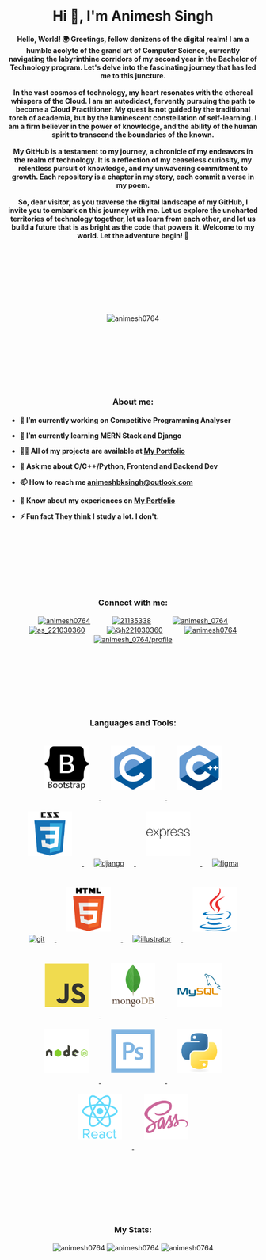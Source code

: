 <!-- **Hey👋🏻**

![Visitor](https://visitor-badge.laobi.icu/badge?page_id=Animesh0764_README.md)

![Overall Stats](https://github-readme-stats.vercel.app/api?username=Animesh0764&count_private=true&show_icons=true&hide=contribs&theme=radical)

![Top Langs](https://github-readme-stats.vercel.app/api/top-langs/?username=Animesh0764&layout=compact)

<a href="mailto:YourEmail@gmail.com">![YourEmail@gmail.com](https://img.shields.io/badge/Gmail-D14836?style=for-the-badge&logo=gmail&logoColor=white)</a><a href="<LinkedInURL>">![LinkedIn](https://img.shields.io/badge/LinkedIn-0077B5?style=for-the-badge&logo=linkedin&logoColor=white)</a> -->



<h1 align="center">Hi 👋, I'm Animesh Singh</h1>
<h4 align="center">Hello, World! 🌍 Greetings, fellow denizens of the digital realm! I am a humble acolyte of the grand art of Computer Science, currently navigating the labyrinthine corridors of my second year in the Bachelor of Technology program. Let's delve into the fascinating journey that has led me to this juncture. <br><br> In the vast cosmos of technology, my heart resonates with the ethereal whispers of the Cloud. I am an autodidact, fervently pursuing the path to become a Cloud Practitioner. My quest is not guided by the traditional torch of academia, but by the luminescent constellation of self-learning. I am a firm believer in the power of knowledge, and the ability of the human spirit to transcend the boundaries of the known. <br><br> My GitHub is a testament to my journey, a chronicle of my endeavors in the realm of technology. It is a reflection of my ceaseless curiosity, my relentless pursuit of knowledge, and my unwavering commitment to growth. Each repository is a chapter in my story, each commit a verse in my poem. <br><br> So, dear visitor, as you traverse the digital landscape of my GitHub, I invite you to embark on this journey with me. Let us explore the uncharted territories of technology together, let us learn from each other, and let us build a future that is as bright as the code that powers it. Welcome to my world. Let the adventure begin! 🚀</h3>

##

<p align="center" style="margin-top: 150px"> <img src="https://komarev.com/ghpvc/?username=animesh0764&label=Profile%20visits&color=blueviolet&style=for-the-badge" height="70" alt="animesh0764" /> </p>

<h3 align="center" style="margin-top: 150px">About me:</h3>


<h4>

- 🔭 I’m currently working on **Competitive Programming Analyser**

- 🌱 I’m currently learning **MERN Stack and Django**

- 👨‍💻 All of my projects are available at [My Portfolio](https://animesh-singh.netlify.app/)

- 💬 Ask me about **C/C++/Python, Frontend and Backend Dev**

- 📫 How to reach me **animeshbksingh@outlook.com**

- 📄 Know about my experiences on [My Portfolio](https://animesh-singh.netlify.app/)

- ⚡ Fun fact **They think I study a lot. I don't.**


##

<h3 align="center" style="margin-top: 150px">Connect with me:</h3>
<p align="center">
<a href="https://dev.to/animesh0764" style="padding: 20px" target="blank"><img align="center" src="https://raw.githubusercontent.com/rahuldkjain/github-profile-readme-generator/master/src/images/icons/Social/devto.svg" alt="animesh0764" height="80" width="90" /></a>
<a href="https://stackoverflow.com/users/21135338"  style="padding: 20px" target="blank"><img align="center" src="https://raw.githubusercontent.com/rahuldkjain/github-profile-readme-generator/master/src/images/icons/Social/stack-overflow.svg" alt="21135338" height="80" width="90" /></a>
<a href="https://instagram.com/animesh_0764"  style="padding: 20px" target="blank"><img align="center" src="https://raw.githubusercontent.com/rahuldkjain/github-profile-readme-generator/master/src/images/icons/Social/instagram.svg" alt="animesh_0764" height="80" width="90" /></a>
<a href="https://www.codechef.com/users/as_221030360"  style="padding: 20px" target="blank"><img align="center" src="https://cdn.jsdelivr.net/npm/simple-icons@3.1.0/icons/codechef.svg" alt="as_221030360" height="80" width="90" /></a>
<a href="https://www.hackerrank.com/@h221030360"  style="padding: 20px" target="blank"><img align="center" src="https://raw.githubusercontent.com/rahuldkjain/github-profile-readme-generator/master/src/images/icons/Social/hackerrank.svg" alt="@h221030360" height="80" width="90" /></a>
<a href="https://www.leetcode.com/animesh0764"  style="padding: 20px" target="blank"><img align="center" src="https://raw.githubusercontent.com/rahuldkjain/github-profile-readme-generator/master/src/images/icons/Social/leet-code.svg" alt="animesh0764" height="80" width="90" /></a>
<a href="https://auth.geeksforgeeks.org/user/animesh_0764/profile"  style="padding: 20px" target="blank"><img align="center" src="https://raw.githubusercontent.com/rahuldkjain/github-profile-readme-generator/master/src/images/icons/Social/geeks-for-geeks.svg" alt="animesh_0764/profile" height="80" width="90" /></a>
</p>

##

<h3 align="center"  style="margin-top: 150px">Languages and Tools:</h3>
<p align="center"> <a href="https://getbootstrap.com" target="_blank" rel="noreferrer"> <img style="padding: 20px"src="https://raw.githubusercontent.com/devicons/devicon/master/icons/bootstrap/bootstrap-plain-wordmark.svg" alt="bootstrap" height="90" width="90"/> </a> <a href="https://www.cprogramming.com/" target="_blank" rel="noreferrer"> <img style="padding: 20px" src="https://raw.githubusercontent.com/devicons/devicon/master/icons/c/c-original.svg" alt="c" height="90" width="90"/> </a> <a href="https://www.w3schools.com/cpp/" target="_blank" rel="noreferrer"> <img style="padding: 20px" src="https://raw.githubusercontent.com/devicons/devicon/master/icons/cplusplus/cplusplus-original.svg" alt="cplusplus" height="90" width="90"/> </a> <a href="https://www.w3schools.com/css/" target="_blank" rel="noreferrer"> <img style="padding: 20px" src="https://raw.githubusercontent.com/devicons/devicon/master/icons/css3/css3-original-wordmark.svg" alt="css3" height="90" width="90"/> </a> <a href="https://www.djangoproject.com/" target="_blank" rel="noreferrer"> <img style="padding: 20px" src="https://cdn.worldvectorlogo.com/logos/django.svg" alt="django" height="90" width="90"/> </a> <a href="https://expressjs.com" target="_blank" rel="noreferrer"> <img style="padding: 20px" src="https://raw.githubusercontent.com/devicons/devicon/master/icons/express/express-original-wordmark.svg" alt="express" height="90" width="90"/> </a> <a href="https://www.figma.com/" target="_blank" rel="noreferrer"> <img style="padding: 20px" src="https://www.vectorlogo.zone/logos/figma/figma-icon.svg" alt="figma" height="90" width="90"/> </a> <a href="https://git-scm.com/" target="_blank" rel="noreferrer"> <img style="padding: 20px" src="https://www.vectorlogo.zone/logos/git-scm/git-scm-icon.svg" alt="git" height="90" width="90"/> </a> <a href="https://www.w3.org/html/" target="_blank" rel="noreferrer"> <img style="padding: 20px" src="https://raw.githubusercontent.com/devicons/devicon/master/icons/html5/html5-original-wordmark.svg" alt="html5" height="90" width="90"/> </a> <a href="https://www.adobe.com/in/products/illustrator.html" target="_blank" rel="noreferrer"> <img style="padding: 20px" src="https://www.vectorlogo.zone/logos/adobe_illustrator/adobe_illustrator-icon.svg" alt="illustrator" height="90" width="90"/> </a> <a href="https://www.java.com" target="_blank" rel="noreferrer"> <img style="padding: 20px" src="https://raw.githubusercontent.com/devicons/devicon/master/icons/java/java-original.svg" alt="java" height="90" width="90"/> </a> <a href="https://developer.mozilla.org/en-US/docs/Web/JavaScript" target="_blank" rel="noreferrer"> <img style="padding: 20px" src="https://raw.githubusercontent.com/devicons/devicon/master/icons/javascript/javascript-original.svg" alt="javascript" height="90" width="90"/> </a> <a href="https://www.mongodb.com/" target="_blank" rel="noreferrer"> <img style="padding: 20px" src="https://raw.githubusercontent.com/devicons/devicon/master/icons/mongodb/mongodb-original-wordmark.svg" alt="mongodb" height="90" width="90"/> </a> <a href="https://www.mysql.com/" target="_blank" rel="noreferrer"> <img style="padding: 20px" src="https://raw.githubusercontent.com/devicons/devicon/master/icons/mysql/mysql-original-wordmark.svg" alt="mysql" height="90" width="90"/> </a> <a href="https://nodejs.org" target="_blank" rel="noreferrer"> <img style="padding: 20px" src="https://raw.githubusercontent.com/devicons/devicon/master/icons/nodejs/nodejs-original-wordmark.svg" alt="nodejs" height="90" width="90"/> </a> <a href="https://www.photoshop.com/en" target="_blank" rel="noreferrer"> <img style="padding: 20px" src="https://raw.githubusercontent.com/devicons/devicon/master/icons/photoshop/photoshop-line.svg" alt="photoshop" height="90" width="90"/> </a> <a href="https://www.python.org" target="_blank" rel="noreferrer"> <img style="padding: 20px" src="https://raw.githubusercontent.com/devicons/devicon/master/icons/python/python-original.svg" alt="python" height="90" width="90"/> </a> <a href="https://reactjs.org/" target="_blank" rel="noreferrer"> <img style="padding: 20px" src="https://raw.githubusercontent.com/devicons/devicon/master/icons/react/react-original-wordmark.svg" alt="react" height="90" width="90"/> </a> <a href="https://sass-lang.com" target="_blank" rel="noreferrer"> <img style="padding: 20px" src="https://raw.githubusercontent.com/devicons/devicon/master/icons/sass/sass-original.svg" alt="sass" height="90" width="90"/> </a> </p>

##
<h3 align="center" style="margin-top: 150px">My Stats:</h3>

<p align="center">
<span>
<img align="center" src="https://github-readme-stats.vercel.app/api/top-langs?username=animesh0764&show_icons=true&locale=en&layout=compact&theme=radical" alt="animesh0764" />
<img align="center" src="https://github-readme-stats.vercel.app/api?username=animesh0764&show_icons=true&locale=en&theme=radical" alt="animesh0764" />
<img align="center" src="https://github-readme-streak-stats.herokuapp.com/?user=animesh0764&" alt="animesh0764" /></span></p>
